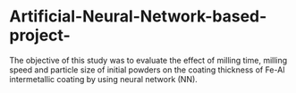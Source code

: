 # Artificial-Neural-Network-based-project-
The objective of this study was to evaluate the effect of milling time, milling speed and particle size of initial powders on the coating thickness of Fe-Al intermetallic coating by using neural network (NN).
